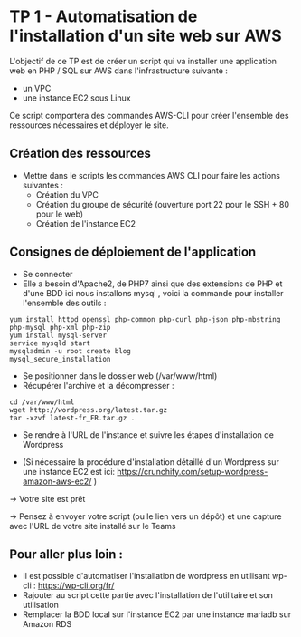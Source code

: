 # TP 1 - Automatisation de l'installation d'un site web sur AWS

L'objectif de ce TP est de créer un script qui va installer une application web en PHP / SQL sur AWS dans l'infrastructure suivante : 
* un VPC 
* une instance EC2 sous Linux

Ce script comportera des commandes AWS-CLI pour créer l'ensemble des ressources nécessaires et déployer le site.

## Création des ressources
* Mettre dans le scripts les commandes AWS CLI pour faire les actions suivantes : 
  * Création du VPC
  * Création du groupe de sécurité (ouverture port 22 pour le SSH + 80 pour le web)
  * Création de l'instance EC2 


## Consignes de déploiement de l'application
* Se connecter
* Elle a besoin d'Apache2, de PHP7 ainsi que des extensions de PHP et d'une BDD ici nous installons mysql , voici la commande pour installer l'ensemble des outils :
```
yum install httpd openssl php-common php-curl php-json php-mbstring php-mysql php-xml php-zip
yum install mysql-server
service mysqld start
mysqladmin -u root create blog
mysql_secure_installation
```
* Se positionner dans le dossier web (/var/www/html)
* Récupérer l'archive et la décompresser : 
```
cd /var/www/html
wget http://wordpress.org/latest.tar.gz
tar -xzvf latest-fr_FR.tar.gz . 
```
* Se rendre à l'URL de l'instance et suivre les étapes d'installation de Wordpress

* (Si nécessaire la procédure d'installation détaillé d'un Wordpress sur une instance EC2 est ici: https://crunchify.com/setup-wordpress-amazon-aws-ec2/ )

-> Votre site est prêt

-> Pensez à envoyer votre script (ou le lien vers un dépôt) et une capture avec l'URL de votre site installé sur le Teams

## Pour aller plus loin : 

* Il est possible d'automatiser l'installation de wordpress en utilisant wp-cli : https://wp-cli.org/fr/ 
* Rajouter au script cette partie avec l'installation de l'utilitaire et son utilisation 
* Remplacer la BDD local sur l'instance EC2 par une instance mariadb sur Amazon RDS
